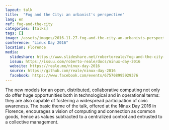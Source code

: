 ```yaml
---
layout: talk
title:  "Fog and the City: an urbanist's perspective"
lang: en
ref: fog-and-the-city
categories: [talks]
tags: []
image: /assets/images/2016-11-27-fog-and-the-city-an-urbanists-perspective.jpg
conference: "Linux Day 2016"
location: Florence
media:
  slideshare: https://www.slideshare.net/robertoreale/fog-and-the-city-an-urbanists-perspective
  issuu: https://issuu.com/roberto-reale/docs/ninux-day-2016
  website: https://reale.me/ninux-day-2016
  source: https://github.com/reale/ninux-day-2016
  facebook: https://www.facebook.com/events/675708995929376
---
```


The new models for an open, distributed, collaborative computing not only do offer huge opportunities both in technological and in operational terms: they are also capable of fostering a widespread participation of civic awareness. The basic theme of the talk, offered at the Ninux Day 2016 in Florence, encourages a vision of computing and connection as common goods, hence as values subtracted to a centralized control and entrusted to a collective management.
